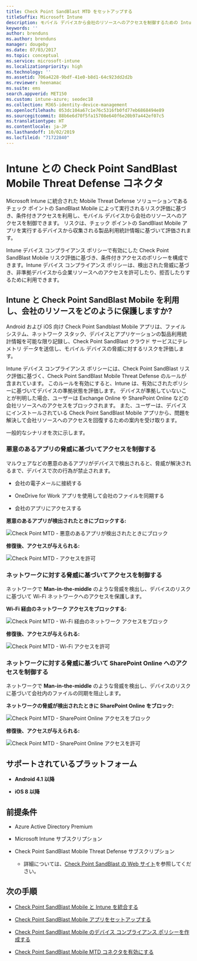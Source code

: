 ```yaml
---
title: Check Point SandBlast MTD をセットアップする
titleSuffix: Microsoft Intune
description: モバイル デバイスから会社のリソースへのアクセスを制御するための Intune と Check Point SandBlast Mobile Threat Defense の統合について説明します。
keywords: ''
author: brenduns
ms.author: brenduns
manager: dougeby
ms.date: 07/03/2017
ms.topic: conceptual
ms.service: microsoft-intune
ms.localizationpriority: high
ms.technology: ''
ms.assetid: 706a4228-9bdf-41e0-b8d1-64c923dd2d2b
ms.reviewer: heenamac
ms.suite: ems
search.appverid: MET150
ms.custom: intune-azure; seodec18
ms.collection: M365-identity-device-management
ms.openlocfilehash: 053dc104a67c1e76c5316fb0fd77eb6868494e89
ms.sourcegitcommit: 88b6e6d70f5fa15708e640f6e20b97a442ef07c5
ms.translationtype: HT
ms.contentlocale: ja-JP
ms.lasthandoff: 10/02/2019
ms.locfileid: "71722840"
---
```

# <a name="check-point-sandblast-mobile-threat-defense-connector-with-intune"></a>Intune との Check Point SandBlast Mobile Threat Defense コネクタ

Microsoft Intune に統合された Mobile Threat Defense ソリューションであるチェック ポイントの SandBlast Mobile によって実行されるリスク評価に基づき、条件付きアクセスを利用し、モバイル デバイスから会社のリソースへのアクセスを制御できます。 リスクは、チェック ポイントの SandBlast Mobile アプリを実行するデバイスから収集される製品利用統計情報に基づいて評価されます。

Intune デバイス コンプライアンス ポリシーで有効にした Check Point SandBlast Mobile リスク評価に基づき、条件付きアクセスのポリシーを構成できます。Intune デバイス コンプライアンス ポリシーは、検出された脅威に基づき、非準拠デバイスから企業リソースへのアクセスを許可したり、拒否したりするために利用できます。

## <a name="how-do-intune-and-check-point-sandblast-mobile-help-protect-your-company-resources"></a>Intune と Check Point SandBlast Mobile を利用し、会社のリソースをどのように保護しますか?

Android および iOS 向け Check Point Sandblast Mobile アプリは、ファイル システム、ネットワーク スタック、デバイスとアプリケーションの製品利用統計情報を可能な限り記録し、Check Point SandBlast クラウド サービスにテレメトリ データを送信し、モバイル デバイスの脅威に対するリスクを評価します。

Intune デバイス コンプライアンス ポリシーには、Check Point SandBlast リスク評価に基づく、Check Point SandBlast Mobile Threat Defense のルールが含まれています。 このルールを有効にすると、Intune は、有効にされたポリシーに基づいてデバイスの準拠状態を評価します。 デバイスが準拠していないことが判明した場合、ユーザーは Exchange Online や SharePoint Online などの会社リソースへのアクセスをブロックされます。 また、ユーザーは、デバイスにインストールされている Check Point SandBlast Mobile アプリから、問題を解決して会社リソースへのアクセスを回復するための案内を受け取ります。

<!-- ## Sample scenarios 
closing syntax for comment above is missing. Please insert closing syntax at intended location. -->

一般的なシナリオを次に示します。

### <a name="control-access-based-on-threats-from-malicious-apps"></a>悪意のあるアプリの脅威に基づいてアクセスを制御する

マルウェアなどの悪意のあるアプリがデバイスで検出されると、脅威が解決されるまで、デバイスで次の行為が禁止されます。

- 会社の電子メールに接続する

- OneDrive for Work アプリを使用して会社のファイルを同期する

- 会社のアプリにアクセスする

**悪意のあるアプリが検出されたときにブロックする:**

![Check Point MTD - 悪意のあるアプリが検出されたときにブロック](./media/checkpoint-sandblast-mobile-mobile-threat-defense-connector/checkpoint-MTD-2.PNG)

**修復後、アクセスが与えられる:**

![Check Point MTD - アクセスを許可](./media/checkpoint-sandblast-mobile-mobile-threat-defense-connector/checkpoint-MTD-3.PNG)

### <a name="control-access-based-on-threat-to-network"></a>ネットワークに対する脅威に基づいてアクセスを制御する

ネットワークで **Man-in-the-middle** のような脅威を検出し、デバイスのリスクに基づいて Wi-Fi ネットワークへのアクセスを保護します。

**Wi-Fi 経由のネットワーク アクセスをブロックする:**

![Check Point MTD - Wi-Fi 経由のネットワーク アクセスをブロック](./media/checkpoint-sandblast-mobile-mobile-threat-defense-connector/checkpoint-MTD-4.PNG)

**修復後、アクセスが与えられる:**

![Check Point MTD - Wi-Fi アクセスを許可](./media/checkpoint-sandblast-mobile-mobile-threat-defense-connector/checkpoint-MTD-5.PNG)

### <a name="control-access-to-sharepoint-online-based-on-threat-to-network"></a>ネットワークに対する脅威に基づいて SharePoint Online へのアクセスを制御する

ネットワークで **Man-in-the-middle** のような脅威を検出し、デバイスのリスクに基づいて会社内のファイルの同期を阻止します。

**ネットワークの脅威が検出されたときに SharePoint Online をブロック:**

![Check Point MTD - SharePoint Online アクセスをブロック](./media/checkpoint-sandblast-mobile-mobile-threat-defense-connector/checkpoint-MTD-6.PNG)

**修復後、アクセスが与えられる:**

![Check Point MTD - SharePoint Online アクセスを許可](./media/checkpoint-sandblast-mobile-mobile-threat-defense-connector/checkpoint-MTD-7.PNG)

## <a name="supported-platforms"></a>サポートされているプラットフォーム

- **Android 4.1 以降**

- **iOS 8 以降**

## <a name="pre-requisites"></a>前提条件

- Azure Active Directory Premium

- Microsoft Intune サブスクリプション

- Check Point SandBlast Mobile Threat Defense サブスクリプション
  - 詳細については、[Check Point SandBlast の Web サイト](https://www.checkpoint.com/)を参照してください。

## <a name="next-steps"></a>次の手順

- [Check Point SandBlast Mobile と Intune を統合する](checkpoint-sandblast-mobile-mtd-connector-integration.md)

- [Check Point SandBlast Mobile アプリをセットアップする](mtd-apps-ios-app-configuration-policy-add-assign.md)

- [Check Point SandBlast Mobile のデバイス コンプライアンス ポリシーを作成する](mtd-device-compliance-policy-create.md)

- [Check Point SandBlast Mobile MTD コネクタを有効にする](mtd-connector-enable.md)
